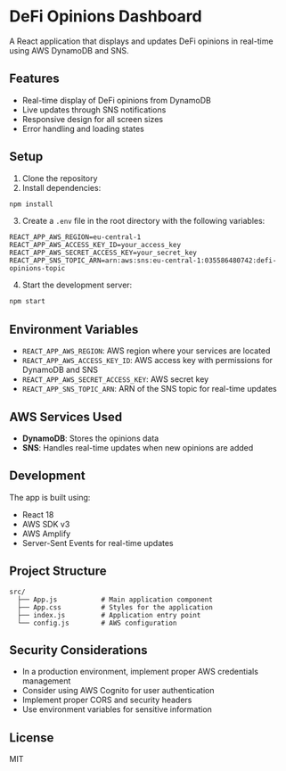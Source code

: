 # DeFi Opinions Dashboard

A React application that displays and updates DeFi opinions in real-time using AWS DynamoDB and SNS.

## Features

- Real-time display of DeFi opinions from DynamoDB
- Live updates through SNS notifications
- Responsive design for all screen sizes
- Error handling and loading states

## Setup

1. Clone the repository
2. Install dependencies:
```bash
npm install
```

3. Create a `.env` file in the root directory with the following variables:
```env
REACT_APP_AWS_REGION=eu-central-1
REACT_APP_AWS_ACCESS_KEY_ID=your_access_key
REACT_APP_AWS_SECRET_ACCESS_KEY=your_secret_key
REACT_APP_SNS_TOPIC_ARN=arn:aws:sns:eu-central-1:035586480742:defi-opinions-topic
```

4. Start the development server:
```bash
npm start
```

## Environment Variables

- `REACT_APP_AWS_REGION`: AWS region where your services are located
- `REACT_APP_AWS_ACCESS_KEY_ID`: AWS access key with permissions for DynamoDB and SNS
- `REACT_APP_AWS_SECRET_ACCESS_KEY`: AWS secret key
- `REACT_APP_SNS_TOPIC_ARN`: ARN of the SNS topic for real-time updates

## AWS Services Used

- **DynamoDB**: Stores the opinions data
- **SNS**: Handles real-time updates when new opinions are added

## Development

The app is built using:
- React 18
- AWS SDK v3
- AWS Amplify
- Server-Sent Events for real-time updates

## Project Structure

```
src/
  ├── App.js           # Main application component
  ├── App.css          # Styles for the application
  ├── index.js         # Application entry point
  └── config.js        # AWS configuration
```

## Security Considerations

- In a production environment, implement proper AWS credentials management
- Consider using AWS Cognito for user authentication
- Implement proper CORS and security headers
- Use environment variables for sensitive information

## License

MIT